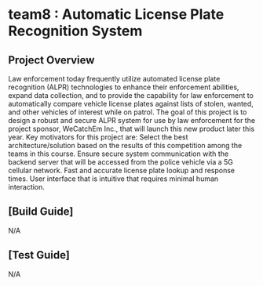 # team8 : Automatic License Plate Recognition System

## Project Overview

Law enforcement today frequently utilize automated license plate recognition (ALPR) technologies to enhance their enforcement abilities, expand data collection, and to provide the capability for law enforcement to automatically compare vehicle license plates against lists of stolen, wanted, and other vehicles of interest while on patrol. The goal of this project is to design a robust and secure ALPR system for use by law enforcement for the project sponsor, WeCatchEm Inc., that will launch this new product later this year.  Key motivators for this project are:
Select the best architecture/solution based on the results of this competition among the teams in this course.
Ensure secure system communication with the backend server that will be accessed from the police vehicle via a 5G cellular network.
Fast and accurate license plate lookup and response times.
User interface that is intuitive that requires minimal human interaction.

## [Build Guide]
N/A

## [Test Guide]
N/A
